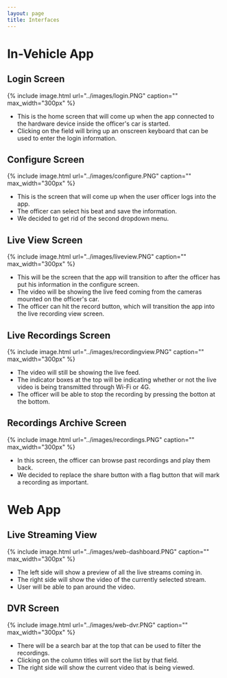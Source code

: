 ```yaml
---
layout: page
title: Interfaces
---
```

# In-Vehicle App

## Login Screen
{% include image.html url="../images/login.PNG" caption="" max_width="300px" %}

- This is the home screen that will come up when the app connected to the hardware device inside the officer's car is started.
- Clicking on the field will bring up an onscreen keyboard that can be used to enter the login information.

## Configure Screen
{% include image.html url="../images/configure.PNG" caption="" max_width="300px" %}

- This is the screen that will come up when the user officer logs into the app.
- The officer can select his beat and save the information.
- We decided to get rid of the second dropdown menu.

## Live View Screen
{% include image.html url="../images/liveview.PNG" caption="" max_width="300px" %}

- This will be the screen that the app will transition to after the officer has put his information in the configure screen. 
- The video will be showing the live feed coming from the cameras mounted on the officer's car.
- The officer can hit the record button, which will transition the app into the live recording view screen.

## Live Recordings Screen
{% include image.html url="../images/recordingview.PNG" caption="" max_width="300px" %}

- The video will still be showing the live feed.
- The indicator boxes at the top will be indicating whether or not the live video is being transmitted through Wi-Fi or 4G. 
- The officer will be able to stop the recording by pressing the botton at the bottom.

## Recordings Archive Screen
{% include image.html url="../images/recordings.PNG" caption="" max_width="300px" %}

- In this screen, the officer can browse past recordings and play them back. 
- We decided to replace the share button with a flag button that will mark a recording as important.

# Web App

## Live Streaming View
{% include image.html url="../images/web-dashboard.PNG" caption="" max_width="300px" %}

- The left side will show a preview of all the live streams coming in. 
- The right side will show the video of the currently selected stream.
- User will be able to pan around the video.

## DVR Screen
{% include image.html url="../images/web-dvr.PNG" caption="" max_width="300px" %}

- There will be a search bar at the top that can be used to filter the recordings.
- Clicking on the column titles will sort the list by that field. 
- The right side will show the current video that is being viewed.
